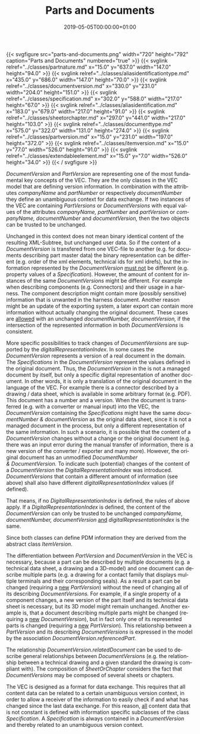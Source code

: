 ﻿---
title: Parts and Documents
toc: false
type: specs
date: "2019-05-05T00:00:00+01:00"
draft: false
menu:
  vec120:
    identifier: key-concepts/parts-and-documents    
    parent: key-concepts
    weight: 1001001 

# Prev/next pager order (if `docs_section_pager` enabled in `params.toml`)
weight: 1001001
---
{{< svgfigure src="parts-and-documents.png" width="720" height="792" caption="Parts and Documents" numbered="true" >}}
  {{< svglink relref="../classes/partnature.md" x="15.0" y="637.0" width="147.0" height="94.0" >}}
  {{< svglink relref="../classes/aliasidentificationtype.md" x="435.0" y="686.0" width="147.0" height="70.0" >}}
  {{< svglink relref="../classes/documentversion.md" x="330.0" y="231.0" width="204.0" height="151.0" >}}
  {{< svglink relref="../classes/specification.md" x="302.0" y="588.0" width="217.0" height="67.0" >}}
  {{< svglink relref="../classes/aliasidentification.md" x="183.0" y="679.0" width="217.0" height="91.0" >}}
  {{< svglink relref="../classes/sheetorchapter.md" x="297.0" y="441.0" width="217.0" height="103.0" >}}
  {{< svglink relref="../classes/documenttype.md" x="575.0" y="322.0" width="131.0" height="274.0" >}}
  {{< svglink relref="../classes/partversion.md" x="15.0" y="231.0" width="197.0" height="372.0" >}}
  {{< svglink relref="../classes/itemversion.md" x="15.0" y="77.0" width="526.0" height="91.0" >}}
  {{< svglink relref="../classes/extendableelement.md" x="15.0" y="7.0" width="526.0" height="34.0" >}}
{{< / svgfigure >}}
<html>   <head>     </head>   <body>     <p> <span lang="EN-GB"><i>DocumentVersion </i></span><span lang="EN-GB">and <i>PartVersion</i> are representing one of the most fundamental key concepts of the VEC. They are the only classes in the VEC model that are defining version information. In combination with the attributes <i>companyName</i> and <i>partNumber</i> or respectively <i>documentNumber </i>they define an unambiguous context for data exchange. If two instances of the VEC are containing <i>PartVersions</i> or <i>DocumentVersions</i> with equal values of the attributes <i>companyName, partNumber</i> and <i>partVersion</i> or </span><span lang="EN-GB"><i>companyName, documentNumber</i></span><span lang="EN-GB"> and <i>documentVersion, </i>then the two objects can be trusted to be unchanged.</span><span lang="EN-GB"> </span>      </p>      <p> <span lang="EN-GB">Unchanged in this context does not mean binary identical content of the resulting XML-Subtree, but unchanged user data. So if the content of a <i>DocumentVersion </i>is transfered from one VEC-file to another (e.g. for documents describing part master data) the binary representation can be different (e.g. order of the xml elements, technical ids for xml idrefs), but the information represented by the <i>DocumentVersion</i> <u>must not</u> be different (e.g. property values of a <i>Specification</i>). However, the amount of content for instances of the same <i>DocumentVersions </i>might be different. For example when describing components (e.g. Connectors) and their usage in a harness. The component description might contain more (possibly sensitive) information that is unwanted in the harness document. Another reason might be an update of the exporting system, a later export can contain more information without actually changing the original document. These cases are <u>allowed</u> with an unchanged <i>documentNumber, documentVersion, </i>if<i> </i>the intersection of the represented information in both <i>DocumentVersions</i> is consistent.</span>      </p>      <p> <span lang="EN-GB">More specific possibilities to track changes of <i>DocumentVersions</i> are supported by the <i>digitalRepresentationIndex</i>. In some cases the <i>DocumentVersion</i> represents a version of a real document in the domain. The <i>Specifications</i> in the <i>DocumentVersion </i>represent the values defined in the original document. Thus, the <i>DocumentVersion </i>in the is not a managed document by itself, but only a specific digital representation of another document. In other words, it is only a translation of the original document in the language of the VEC.&#160;For example there is a connector described by a drawing /&#160;data sheet, which is available in some arbitrary format (e.g. PDF). This document has a number and a version. When the document is transferred (e.g. with a converter or manual input) into the VEC, the <i>DocumentVersion </i>containing the <i>Specifications</i> might have the same <i>documentNumber &amp;&#160;documentVersion</i> as the original data sheet, since it is not a managed document in the process, but only a different representation of the same information. In such a scenario, it is possible that the content of a <i>DocumentVersion</i> changes without a change or the original document (e.g. there was an input error during the manual transfer of information, there is a new version of the converter&#160;/ exporter and many more). However, the original document has an unmodified <i>DocumentNumber &amp;&#160;DocumentVersion.</i>&#160;To indicate such (potential) changes of the content of a <i>DocumentVersion</i> the <i>DigitalRepresentationIndex </i>was introduced. <i>DocumentVersions </i>that contain a different amount of information (see above)&#160;shall also have different <i>digitalRepresentationIndex </i>values (if defined).</span>      </p>      <p> <span lang="EN-GB">That means, if no <i>DigitalRepresentationIndex</i> is<i> </i>defined, the rules of above apply. If a <i>DigitalRepresentationIndex </i>is defined, the content of the <i>DocumentVersion</i> can only be trusted to be unchanged </span><span lang="EN-GB"><i>companyName, documentNumber, </i></span><i><span lang="EN-GB">documentVersion </span></i><span lang="EN-GB"><u>and</u> <i>digitalRepresentationIndex</i> is the same.</span>      </p>      <p> <span lang="EN-GB">Since both classes can define PDM&#160;information they are derived from the abstract class <i>ItemVersion</i>.</span>      </p>      <p> <span lang="EN-GB">The differentiation between <i>PartVersion </i>and <i>DocumentVersion </i>in the VEC&#160;is necessary, because a part can be described by multiple documents (e.g. a technical data sheet, a drawing and a 3D-model) and one document can describe multiple parts (e.g. a drawing for a contact family that displays multiple terminals and their corresponding seals). As a result a part can be changed (requiring a <u>new</u> <i>PartVersion</i>)&#160;without the need of changing all of its describing <i>DocumentVersions. </i>For example, if a single property of a component changes, a new version of the part itself and its technical data sheet is necessary, but its 3D model might remain unchanged. Another example is, that a document describing multiple parts might be changed (requiring a <u>new</u> <i>DocumentVersion</i>), but in fact only one of its represented parts is changed (requiring a <u>new</u> <i>PartVersion</i>). This relationship between a <i>PartVersion</i> and its describing <i>DocumentVersions</i> is expressed in the model by the association <i>DocumentVersion.referencedPart</i>.</span>      </p>      <p> <span lang="EN-US">The relationship <i>DocumentVersion.relatedDocument</i> can be used to describe general relationships between <i>DocumentVersions</i> (e.g. the relationship between a technical drawing and a given standard the drawing is compliant with). The composition of <i>SheetOrChapter</i> considers the fact that <i>DocumentVersions</i> may be composed of several sheets or chapters.</span>      </p>      <p> The VEC is designed as a format for data exchange. This requires that all content data can be related to a certain unambiguous version context, in order to allow a receiver of the information to easily check if and what has changed since the last data exchange. For this reason, <u>all</u> content data that is not constant is defined with information specific subclasses of the class <i>Specification</i>. A <i>Specification</i> is always contained in a <i>DocumentVersion </i>and thereby related to an unambiguous version context.      </p>  </body> </html>
